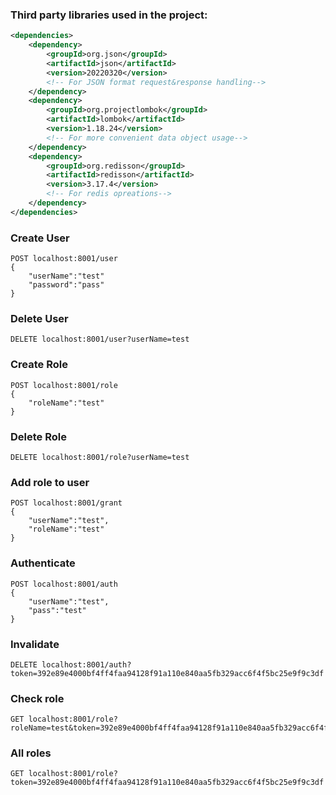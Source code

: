 ### Third party libraries used in the project:
```xml
<dependencies>
    <dependency>
        <groupId>org.json</groupId>
        <artifactId>json</artifactId>
        <version>20220320</version>
        <!-- For JSON format request&response handling-->
    </dependency>
    <dependency>
        <groupId>org.projectlombok</groupId>
        <artifactId>lombok</artifactId>
        <version>1.18.24</version>
        <!-- For more convenient data object usage-->
    </dependency>
    <dependency>
        <groupId>org.redisson</groupId>
        <artifactId>redisson</artifactId>
        <version>3.17.4</version>
        <!-- For redis opreations-->
    </dependency>
</dependencies>
```
### Create User
    POST localhost:8001/user
    {
	    "userName":"test"
	    "password":"pass"
    }
### Delete User
    DELETE localhost:8001/user?userName=test
### Create Role
    POST localhost:8001/role
    {
	    "roleName":"test"
    }
### Delete Role
    DELETE localhost:8001/role?userName=test
### Add role to user
    POST localhost:8001/grant
    {
	    "userName":"test",
	    "roleName":"test"
    }
### Authenticate
    POST localhost:8001/auth
    {
	    "userName":"test",
	    "pass":"test"
    }
### Invalidate
    DELETE localhost:8001/auth?token=392e89e4000bf4ff4faa94128f91a110e840aa5fb329acc6f4f5bc25e9f9c3df
### Check role
    GET localhost:8001/role?roleName=test&token=392e89e4000bf4ff4faa94128f91a110e840aa5fb329acc6f4f5bc25e9f9c3df
### All roles
    GET localhost:8001/role?token=392e89e4000bf4ff4faa94128f91a110e840aa5fb329acc6f4f5bc25e9f9c3df
